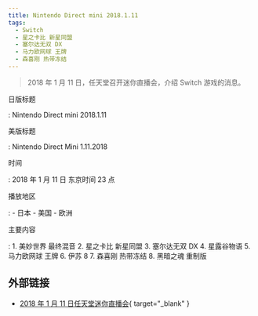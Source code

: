 ```yaml
---
title: Nintendo Direct mini 2018.1.11
tags:
  - Switch
  - 星之卡比 新星同盟
  - 塞尔达无双 DX
  - 马力欧网球 王牌
  - 森喜刚 热带冻结
---
```


> 2018 年 1 月 11 日，任天堂召开迷你直播会，介绍 Switch 游戏的消息。

日版标题

:   Nintendo Direct mini 2018.1.11

美版标题

:   Nintendo Direct Mini 1.11.2018

时间

:   2018 年 1 月 11 日 东京时间 23 点

播放地区

:   - 日本
    - 美国
    - 欧洲

主要内容

:   1. 美妙世界 最终混音
    2. 星之卡比 新星同盟
    3. 塞尔达无双 DX
    4. 星露谷物语
    5. 马力欧网球 王牌
    6. 伊苏 8
    7. 森喜刚 热带冻结
    8. 黑暗之魂 重制版

## 外部链接

- [2018 年 1 月 11 日任天堂迷你直播会](https://www.bilibili.com/video/BV15i4y1L7CZ/){ target="_blank" }
